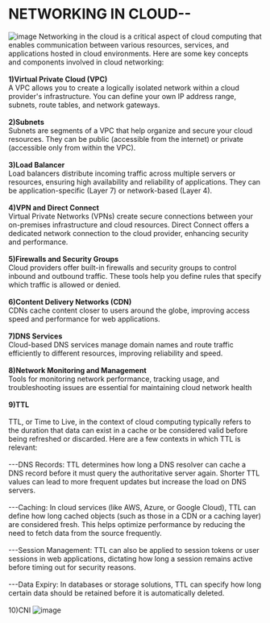 # NETWORKING IN CLOUD--

![image](https://github.com/user-attachments/assets/11bc5337-8e20-4ba8-bdbc-95a4b0732b95)
Networking in the cloud is a critical aspect of cloud computing that enables communication between various resources, services, and applications hosted in cloud environments. Here are some key concepts and components involved in cloud networking:
<br>
<br>
**1)Virtual Private Cloud (VPC)**
<br>
A VPC allows you to create a logically isolated network within a cloud provider's infrastructure. You can define your own IP address range, subnets, route tables, and network gateways.
<br>
<br>
**2)Subnets**
<br>
Subnets are segments of a VPC that help organize and secure your cloud resources. They can be public (accessible from the internet) or private (accessible only from within the VPC).
<br>
<br>
**3)Load Balancer**
<br>
Load balancers distribute incoming traffic across multiple servers or resources, ensuring high availability and reliability of applications. They can be application-specific (Layer 7) or network-based (Layer 4).
<br>
<br>
**4)VPN and Direct Connect**
<br>
Virtual Private Networks (VPNs) create secure connections between your on-premises infrastructure and cloud resources. Direct Connect offers a dedicated network connection to the cloud provider, enhancing security and performance.
<br>
<br>
**5)Firewalls and Security Groups**
<br>
Cloud providers offer built-in firewalls and security groups to control inbound and outbound traffic. These tools help you define rules that specify which traffic is allowed or denied.
<br>
<br>
**6)Content Delivery Networks (CDN)**
<br>
CDNs cache content closer to users around the globe, improving access speed and performance for web applications.
<br>
<br>
**7)DNS Services**
<br>
Cloud-based DNS services manage domain names and route traffic efficiently to different resources, improving reliability and speed.
<br>
<br>
**8)Network Monitoring and Management**
<br>
Tools for monitoring network performance, tracking usage, and troubleshooting issues are essential for maintaining cloud network health
<br>
<br>
**9)TTL**
<br>
<br>
TTL, or Time to Live, in the context of cloud computing typically refers to the duration that data can exist in a cache or be considered valid before being refreshed or discarded. Here are a few contexts in which TTL is relevant:
<br>
<br>
---DNS Records: TTL determines how long a DNS resolver can cache a DNS record before it must query the authoritative server again. Shorter TTL values can lead to more frequent updates but increase the load on DNS servers.
<br>
<br>
---Caching: In cloud services (like AWS, Azure, or Google Cloud), TTL can define how long cached objects (such as those in a CDN or a caching layer) are considered fresh. This helps optimize performance by reducing the need to fetch data from the source frequently.
<br>
<br>
---Session Management: TTL can also be applied to session tokens or user sessions in web applications, dictating how long a session remains active before timing out for security reasons.
<br>
<br>
---Data Expiry: In databases or storage solutions, TTL can specify how long certain data should be retained before it is automatically deleted.
<br>
<br>
10)CNI
![image](https://github.com/user-attachments/assets/b4953022-2068-4773-8b7e-fe6d1135e0bd)
<br>
<br>
